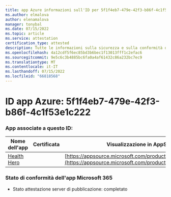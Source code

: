 ```yaml
---
title: app Azure informazioni sull'ID per 5f1f4eb7-479e-42f3-b86f-4c1f53e1c222
ms.author: elmalova
author: elenamalova
manager: tonybal
ms.date: 07/15/2022
ms.topic: article
ms.service: attestation
certification_type: attested
description: Tutte le informazioni sulla sicurezza e sulla conformità disponibili per 5f1f4eb7-479e-42f3-b86f-4c1f53e1c222.
ms.openlocfilehash: 4a12cdf5f6ec85bd3b6bec1f13013fff1c2efac6
ms.sourcegitcommit: 9e5c6c3b4885bc6fa0a4af61432c86a232bc7ec9
ms.translationtype: MT
ms.contentlocale: it-IT
ms.lasthandoff: 07/15/2022
ms.locfileid: "66818568"
---
```

# <a name="azure-app-id-5f1f4eb7-479e-42f3-b86f-4c1f53e1c222"></a>ID app Azure: 5f1f4eb7-479e-42f3-b86f-4c1f53e1c222


### <a name="apps-associated-with-this-id"></a>App associate a questo ID:
| **Nome dell'app** | **Certificata** | **Visualizzazione in AppSource** |
|--------------|---------------|-----------------------|
| [Health Hero](../forward/WA200001405.md) |  | [https://appsource.microsoft.com/product/office/WA200001405](https://appsource.microsoft.com/product/office/WA200001405) |

### <a name="microsoft-365-app-compliance-status"></a>Stato di conformità dell'app Microsoft 365
- Stato attestazione server di pubblicazione: completato
